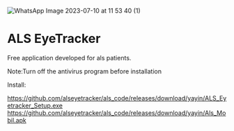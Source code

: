 ![WhatsApp Image 2023-07-10 at 11 53 40 (1)](https://github.com/alseyetracker/als_code/assets/142795666/2919bb71-4df8-4761-b933-eebc0884d261)
# ALS EyeTracker
Free application developed for als patients.

Note:Turn off the antivirus program before installation

Install:

https://github.com/alseyetracker/als_code/releases/download/yayin/ALS_Eyetracker_Setup.exe
https://github.com/alseyetracker/als_code/releases/download/yayin/Als_Mobil.apk
